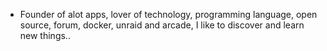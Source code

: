 - Founder of alot apps, lover of technology, programming language, open source, forum, docker, unraid and arcade, I like to discover and learn new things..
  <br>


























































































































































































































































































































































































































































































































































































































































































































































































































































































































































